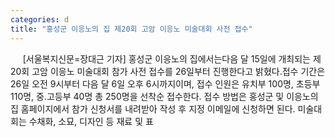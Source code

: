 ```yaml
---
categories: d
title: "홍성군 이응노의 집 제20회 고암 이응노 미술대회 사전 접수"
---
```

&nbsp;&nbsp;&nbsp;&nbsp; [서울복지신문=장대근 기자] 홍성군 이응노의 집에서는다음 달 15일에 개최되는 제20회 고암 이응노 미술대회 참가 사전 접수를 26일부터 진행한다고 밝혔다.접수 기간은 26일 오전 9시부터 다음 달 6일 오후 6시까지이며, 접수 인원은 유치부 100명, 초등부 110명, 중&#8228;고등부 40명 총 250명을 선착순 접수한다. 접수 방법은 홍성군 및 이응노의 집 홈페이지에서 참가 신청서를 내려받아 작성 후 지정 이메일에 신청하면 된다. 미술대회는 수채화, 소묘, 디자인 등 재료 및 표